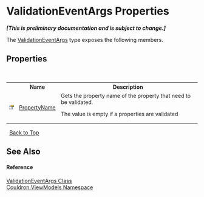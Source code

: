 # ValidationEventArgs Properties
 _**\[This is preliminary documentation and is subject to change.\]**_

The <a href="T_Couldron_ViewModels_ValidationEventArgs">ValidationEventArgs</a> type exposes the following members.


## Properties
&nbsp;<table><tr><th></th><th>Name</th><th>Description</th></tr><tr><td>![Public property](media/pubproperty.gif "Public property")</td><td><a href="P_Couldron_ViewModels_ValidationEventArgs_PropertyName">PropertyName</a></td><td>
Gets the property name of the property that need to be validated. 

 The value is empty if a properties are validated</td></tr></table>&nbsp;
<a href="#validationeventargs-properties">Back to Top</a>

## See Also


#### Reference
<a href="T_Couldron_ViewModels_ValidationEventArgs">ValidationEventArgs Class</a><br /><a href="N_Couldron_ViewModels">Couldron.ViewModels Namespace</a><br />